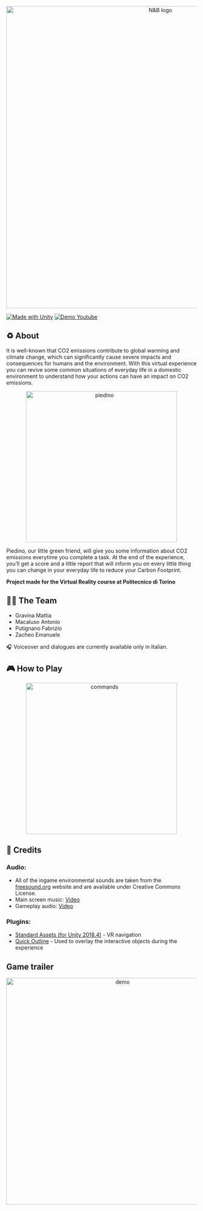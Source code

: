 <p align="center">
  <img style="width:800px" src="https://i.imgur.com/zw4T5dD.png" alt="N&B logo"/>
</p>

[![Made with Unity](https://img.shields.io/badge/Made%20with-Unity-57b9d3.svg?style=flat&logo=unity)](https://unity3d.com)
[![Demo Youtube](https://img.shields.io/badge/Trailer-Youtube-red)](https://www.youtube.com/watch?v=O4Op4Y8ARMY)


## ♻ About

It is well-known that CO2 emissions contribute to global warming and climate change, which can significantly cause severe impacts and consequences for humans and the environment. With this virtual experience you can revive some common situations of everyday life in a domestic environment to understand how your actions can have an impact on CO2 emissions.

<p align="center">
  <img style="width:400px" src="https://i.imgur.com/14MTgmG.png" alt="piedino"/>
</p>


Piedino, our little green friend, will give you some information about CO2 emissions everytime you complete a task. At the end of the experience, you’ll get a score and a little report that will inform you on every little thing you can change in your everyday life to reduce your Carbon Footprint.

**Project made for the Virtual Reality course at Politecnico di Torino**

## 👨‍💻 The Team

- Gravina Mattia
- Macaluso Antonio
- Putignano Fabrizio
- Zacheo Emanuele

🎧 Voiceover and dialogues are currently available only in Italian.

## 🎮 How to Play

<p align="center">
  <img style="width:400px" src="https://i.imgur.com/Rzf2P5f.png" alt="commands"/>
</p>

## 🙏 Credits

### Audio:

- All of the ingame environmental sounds are taken from the [freesound.org](https://freesound.org/) website and are available under Creative Commons License. 
- Main screen music: [Video](https://www.youtube.com/watch?v=fYC857Pj448)
- Gameplay audio: [Video](https://www.youtube.com/watch?v=H19_Nn8JySQ)

### Plugins:

- [Standard Assets (for Unity 2018.4)](https://assetstore.unity.com/packages/essentials/asset-packs/standard-assets-for-unity-2018-4-32351) - VR navigation
- [Quick Outline](https://assetstore.unity.com/packages/tools/particles-effects/quick-outline-115488) - Used to overlay the interactive objects during the experience

## Game trailer

<p align="center">
  <a target="_blank" href="https://www.youtube.com/watch?v=O4Op4Y8ARMY"><img style="width:600px" src="https://i.imgur.com/kfDnOcJ.png" alt="demo"/></a>
</p>


